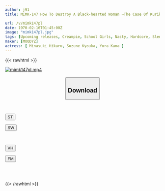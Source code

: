 ```yaml
---
author: j91
title: MIMK-147 How To Destroy A Black-hearted Woman ~The Case Of Kuriko Hirai, The Student Council President~ Live-action Version A Thorough Rape Of The Worst Scumbag Woman! Rape! ! Rape! ! !

url: /v/mimk147pl
date: 1970-02-16T01:45:00Z
image: "mimk147pl.jpg"
tags: [Upcoming releases, Creampie, School Girls, Nasty, Hardcore, Slender, Original Collaboration	]
maker: [MOODYZ]
actress: [ Minasuki Hikaru, Suzune Kyouka, Yura Kana ]
---
```



{{< rawhtml >}}

<div class="video" data-videoid="pending_link.html">
    <a href="javascript:;">
        <img src="/v/mimk147pl/mimk147pl.jpg" width="WIDTH" height="HEIGHT" alt="mimk147pl.mp4" loading="lazy">
    </a>
</div>

<script type="text/javascript" src="https://j91.asia/asset/on-demand-pend.js"></script>

<br>
  <link rel="stylesheet" href="https://j91.asia/asset/bs5.css">
  
  <center>
  <button class="btn btn-primary" type="button" data-bs-toggle="collapse" data-bs-target=".multi-collapse" aria-expanded="false" aria-controls="multiCollapseExample1 multiCollapseExample2"><h2>Download</h2></button></center>
</p>
<div class="row">
  <div class="col">
    <div class="collapse multi-collapse" id="multiCollapseExample1">
      <div class="card card-body">
	      	      <br>
<div class="buttons">  
<p><a href="https://j91.asia/pending_link.html" target="_blank"><button class="btn-hover color-3"><i class="fa fa-download"></i> ST</button></a></p>
<p><a href="https://j91.asia/pending_link.html" target="_blank"><button class="btn-hover color-2"><i class="fa fa-download"></i> SW</button></a></p></div>
    </div>
  </div>
</div>
  <div class="col">
    <div class="collapse multi-collapse" id="multiCollapseExample2">
      <div class="card card-body">
	      <br>
<div class="buttons">
<p><a href="https://j91.asia/pending_link.html" target="_blank"><button class="btn-hover color-9"><i class="fa fa-download"></i> VH</button></a></p>
<p><a href="https://j91.asia/pending_link.html"><button class="btn-hover color-8"><i class="fa fa-download"></i> FM</button></a></p></div>
<br><br>
      </div>
    </div>
  </div>
</div>

{{< /rawhtml >}}